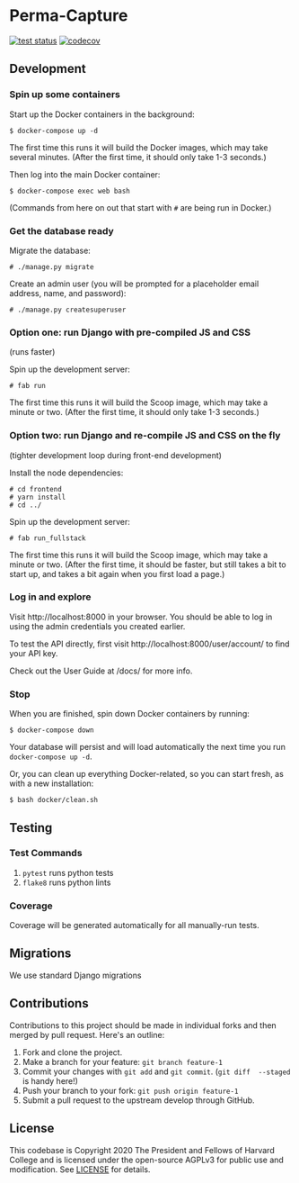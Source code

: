 # Perma-Capture

[![test status](https://github.com/harvard-lil/perma-capture/actions/workflows/tests.yml/badge.svg)](https://github.com/harvard-lil/cperma-capture/actions)
[![codecov](https://codecov.io/gh/harvard-lil/perma-capture/branch/develop/graph/badge.svg)](https://codecov.io/gh/harvard-lil/perma-capture)

## Development

### Spin up some containers

Start up the Docker containers in the background:

    $ docker-compose up -d

The first time this runs it will build the Docker images, which
may take several minutes. (After the first time, it should only take
1-3 seconds.)

Then log into the main Docker container:

    $ docker-compose exec web bash

(Commands from here on out that start with `#` are being run in Docker.)

### Get the database ready

Migrate the database:

    # ./manage.py migrate

Create an admin user (you will be prompted for a placeholder email address, name, and password):

    # ./manage.py createsuperuser

### Option one: run Django with pre-compiled JS and CSS

(runs faster)

Spin up the development server:

    # fab run

The first time this runs it will build the Scoop image, which may take a minute
or two. (After the first time, it should only take 1-3 seconds.)

### Option two: run Django and re-compile JS and CSS on the fly

(tighter development loop during front-end development)

Install the node dependencies:

    # cd frontend
    # yarn install
    # cd ../

Spin up the development server:

    # fab run_fullstack

The first time this runs it will build the Scoop image, which may take a minute
or two. (After the first time, it should be faster, but still takes a bit to
start up, and takes a bit again when you first load a page.)

### Log in and explore

Visit http://localhost:8000 in your browser. You should be able to log in using
the admin credentials you created earlier.

To test the API directly, first visit http://localhost:8000/user/account/ to find your API key.

Check out the User Guide at /docs/ for more info.

### Stop

When you are finished, spin down Docker containers by running:

    $ docker-compose down

Your database will persist and will load automatically the next time you run `docker-compose up -d`.

Or, you can clean up everything Docker-related, so you can start fresh, as with a new installation:

    $ bash docker/clean.sh


## Testing

### Test Commands

1. `pytest` runs python tests
1. `flake8` runs python lints

### Coverage

Coverage will be generated automatically for all manually-run tests.

## Migrations

We use standard Django migrations

## Contributions

Contributions to this project should be made in individual forks and then merged by pull request. Here's an outline:

1. Fork and clone the project.
1. Make a branch for your feature: `git branch feature-1`
1. Commit your changes with `git add` and `git commit`. (`git diff  --staged` is handy here!)
1. Push your branch to your fork: `git push origin feature-1`
1. Submit a pull request to the upstream develop through GitHub.

## License

This codebase is Copyright 2020 The President and Fellows of Harvard College and is licensed under the open-source AGPLv3 for public use and modification. See [LICENSE](LICENSE) for details.
